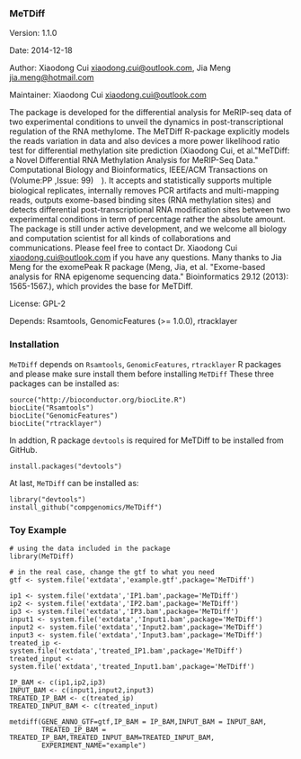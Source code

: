 ### MeTDiff

Version: 1.1.0

Date: 2014-12-18

Author: Xiaodong Cui <xiaodong.cui@outlook.com>, Jia Meng <jia.meng@hotmail.com>
  
  Maintainer: Xiaodong Cui <xiaodong.cui@outlook.com>
  
The package is developed for the differential analysis for MeRIP-seq data of two experimental conditions to unveil the dynamics in post-transcriptional regulation of the RNA methylome. The MeTDiff R-package explicitly models the reads variation in data and also devices a more power likelihood ratio test for differential methylation site prediction (Xiaodong Cui, et al."MeTDiff: a Novel Differential RNA Methylation Analysis for MeRIP-Seq Data." Computational Biology and Bioinformatics, IEEE/ACM Transactions on  (Volume:PP ,Issue: 99)　). It accepts and statistically supports multiple biological replicates, internally removes PCR artifacts and multi-mapping reads, outputs exome-based binding sites (RNA methylation sites) and detects differential post-transcriptional RNA modification sites between two experimental conditions in term of percentage rather the absolute amount. The package is still under active development, and we welcome all biology and computation scientist for all kinds of collaborations and communications. Please feel free to contact Dr. Xiaodong Cui <xiaodong.cui@outlook.com> if you have any questions. Many thanks to Jia Meng for the exomePeak R package (Meng, Jia, et al. "Exome-based analysis for RNA epigenome sequencing data." Bioinformatics 29.12 (2013): 1565-1567.), which provides the base for MeTDiff. 

License: GPL-2

Depends: Rsamtools, GenomicFeatures (>= 1.0.0), rtracklayer


### Installation

`MeTDiff` depends on `Rsamtools`, `GenomicFeatures`, `rtracklayer` R packages and please make sure install them before installing `MeTDiff`
These three packages can be installed as:
  ```
source("http://bioconductor.org/biocLite.R")
biocLite("Rsamtools")
biocLite("GenomicFeatures")
biocLite("rtracklayer")
```
In addtion, R package `devtools` is required for MeTDiff to be installed from GitHub.
```
install.packages("devtools")
```
At last, `MeTDiff` can be installed as:
  
  ```
library("devtools")
install_github("compgenomics/MeTDiff")
```

### Toy Example
```
# using the data included in the package
library(MeTDiff)

# in the real case, change the gtf to what you need
gtf <- system.file('extdata','example.gtf',package='MeTDiff')

ip1 <- system.file('extdata','IP1.bam',package='MeTDiff')
ip2 <- system.file('extdata','IP2.bam',package='MeTDiff')
ip3 <- system.file('extdata','IP3.bam',package='MeTDiff')
input1 <- system.file('extdata','Input1.bam',package='MeTDiff')
input2 <- system.file('extdata','Input2.bam',package='MeTDiff')
input3 <- system.file('extdata','Input3.bam',package='MeTDiff')
treated_ip <- system.file('extdata','treated_IP1.bam',package='MeTDiff')
treated_input <- system.file('extdata','treated_Input1.bam',package='MeTDiff')

IP_BAM <- c(ip1,ip2,ip3)
INPUT_BAM <- c(input1,input2,input3)
TREATED_IP_BAM <- c(treated_ip)
TREATED_INPUT_BAM <- c(treated_input)

metdiff(GENE_ANNO_GTF=gtf,IP_BAM = IP_BAM,INPUT_BAM = INPUT_BAM,
        TREATED_IP_BAM = TREATED_IP_BAM,TREATED_INPUT_BAM=TREATED_INPUT_BAM,
        EXPERIMENT_NAME="example")
